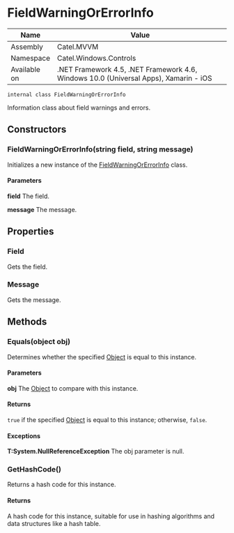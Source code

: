 

# FieldWarningOrErrorInfo

Name|Value
---|---
Assembly|Catel.MVVM
Namespace|Catel.Windows.Controls
Available on|.NET Framework 4.5, .NET Framework 4.6, Windows 10.0 (Universal Apps), Xamarin - iOS

```
internal class FieldWarningOrErrorInfo
```

Information class about field warnings and errors.



## Constructors

### FieldWarningOrErrorInfo(string field, string message)

Initializes a new instance of the [FieldWarningOrErrorInfo](#) class.

#### Parameters

**field**
The field.

**message**
The message.



## Properties

### Field

Gets the field.



### Message

Gets the message.



## Methods

### Equals(object obj)

Determines whether the specified [Object](#) is equal to this instance.

#### Parameters

**obj**
The [Object](#) to compare with this instance.

#### Returns

```true``` if the specified [Object](#) is equal to this instance; otherwise, ```false```.

#### Exceptions

**T:System.NullReferenceException**
The obj parameter is null.



### GetHashCode()

Returns a hash code for this instance.

#### Returns

A hash code for this instance, suitable for use in hashing algorithms and data structures like a hash table.



